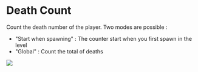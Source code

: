 # Death Count
Count the death number of the player.
Two modes are possible :
- "Start when spawning" : The counter start when you first spawn in the level
- "Global" : Count the total of deaths

![](https://i.imgur.com/n3rbD3v.png "")

